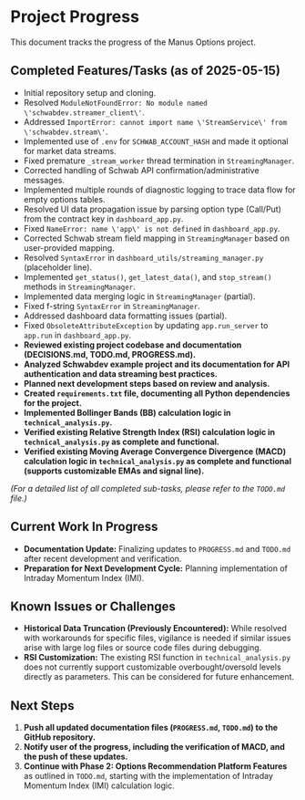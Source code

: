 # Project Progress

This document tracks the progress of the Manus Options project.

## Completed Features/Tasks (as of 2025-05-15)

*   Initial repository setup and cloning.
*   Resolved `ModuleNotFoundError: No module named \'schwabdev.streamer_client\'`.
*   Addressed `ImportError: cannot import name \'StreamService\' from \'schwabdev.stream\'`.
*   Implemented use of `.env` for `SCHWAB_ACCOUNT_HASH` and made it optional for market data streams.
*   Fixed premature `_stream_worker` thread termination in `StreamingManager`.
*   Corrected handling of Schwab API confirmation/administrative messages.
*   Implemented multiple rounds of diagnostic logging to trace data flow for empty options tables.
*   Resolved UI data propagation issue by parsing option type (Call/Put) from the contract key in `dashboard_app.py`.
*   Fixed `NameError: name \'app\' is not defined` in `dashboard_app.py`.
*   Corrected Schwab stream field mapping in `StreamingManager` based on user-provided mapping.
*   Resolved `SyntaxError` in `dashboard_utils/streaming_manager.py` (placeholder line).
*   Implemented `get_status()`, `get_latest_data()`, and `stop_stream()` methods in `StreamingManager`.
*   Implemented data merging logic in `StreamingManager` (partial).
*   Fixed f-string `SyntaxError` in `StreamingManager`.
*   Addressed dashboard data formatting issues (partial).
*   Fixed `ObsoleteAttributeException` by updating `app.run_server` to `app.run` in `dashboard_app.py`.
*   **Reviewed existing project codebase and documentation (DECISIONS.md, TODO.md, PROGRESS.md).**
*   **Analyzed Schwabdev example project and its documentation for API authentication and data streaming best practices.**
*   **Planned next development steps based on review and analysis.**
*   **Created `requirements.txt` file, documenting all Python dependencies for the project.**
*   **Implemented Bollinger Bands (BB) calculation logic in `technical_analysis.py`.**
*   **Verified existing Relative Strength Index (RSI) calculation logic in `technical_analysis.py` as complete and functional.**
*   **Verified existing Moving Average Convergence Divergence (MACD) calculation logic in `technical_analysis.py` as complete and functional (supports customizable EMAs and signal line).**

*(For a detailed list of all completed sub-tasks, please refer to the `TODO.md` file.)*

## Current Work In Progress

*   **Documentation Update:** Finalizing updates to `PROGRESS.md` and `TODO.md` after recent development and verification.
*   **Preparation for Next Development Cycle:** Planning implementation of Intraday Momentum Index (IMI).

## Known Issues or Challenges

*   **Historical Data Truncation (Previously Encountered):** While resolved with workarounds for specific files, vigilance is needed if similar issues arise with large log files or source code files during debugging.
*   **RSI Customization:** The existing RSI function in `technical_analysis.py` does not currently support customizable overbought/oversold levels directly as parameters. This can be considered for future enhancement.

## Next Steps

1.  **Push all updated documentation files (`PROGRESS.md`, `TODO.md`) to the GitHub repository.**
2.  **Notify user of the progress, including the verification of MACD, and the push of these updates.**
3.  **Continue with Phase 2: Options Recommendation Platform Features** as outlined in `TODO.md`, starting with the implementation of Intraday Momentum Index (IMI) calculation logic.


